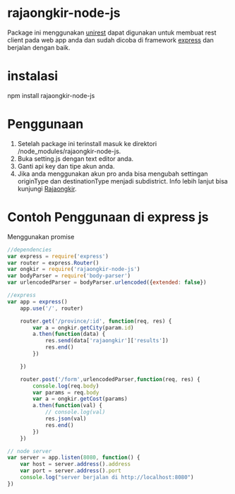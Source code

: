 # rajaongkir-node-js

Package ini menggunakan [unirest](https://github.com/Mashape/unirest-nodejs) dapat digunakan untuk membuat rest client pada web app anda dan sudah dicoba di framework [express](https://github.com/expressjs/express) dan berjalan dengan baik.

# instalasi
npm install rajaongkir-node-js 

# Penggunaan

1. Setelah package ini terinstall masuk ke direktori /node_modules/rajaongkir-node-js.
2. Buka setting.js dengan text editor anda.
3. Ganti api key dan tipe akun anda.
4. Jika anda menggunakan akun pro anda bisa mengubah settingan originType dan destinationType menjadi subdistrict. Info lebih lanjut bisa kunjungi [Rajaongkir](http://rajaongkir.com/dokumentasi/pro).

# Contoh Penggunaan di express js

Menggunakan promise

```javascript
//dependencies
var express = require('express')
var router = express.Router()
var ongkir = require('rajaongkir-node-js')
var bodyParser = require('body-parser')
var urlencodedParser = bodyParser.urlencoded({extended: false})

//express
var app = express()
	app.use('/', router)

	router.get('/province/:id', function(req, res) {
		var a = ongkir.getCity(param.id)
		a.then(function(data) {
			res.send(data['rajaongkir']['results'])
			res.end()
		})

	})

	router.post('/form',urlencodedParser,function(req, res) {
		console.log(req.body)
		var params = req.body
		var a = ongkir.getCost(params)
		a.then(function(val) {
			// console.log(val)
			res.json(val)
			res.end()
		})
	})

// node server
var server = app.listen(8080, function() {
	var host = server.address().address
	var port = server.address().port
	console.log("server berjalan di http://localhost:8080")
})
```
